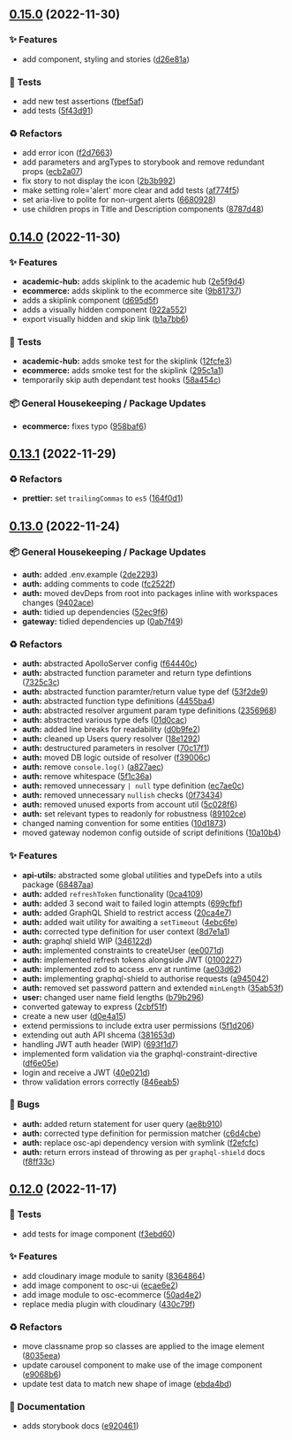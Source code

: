 ## [0.15.0](https://github.com/Open-Study-College/osc/compare/v0.14.0...v0.15.0) (2022-11-30)


### ✨ Features

* add component, styling and stories ([d26e81a](https://github.com/Open-Study-College/osc/commit/d26e81af44f88d9ebef8715c80c042dfe980f468))


### 🧪 Tests

* add new test assertions ([fbef5af](https://github.com/Open-Study-College/osc/commit/fbef5af68a50d3a67ee6db8cbc96cd9bfd1aabf8))
* add tests ([5f43d91](https://github.com/Open-Study-College/osc/commit/5f43d916b534dbbcb5cc57285284b3a35f75e997))


### ♻️ Refactors

* add error icon ([f2d7663](https://github.com/Open-Study-College/osc/commit/f2d7663c976f6d80695821a9c0b60957b5f3b5dc))
* add parameters and argTypes to storybook and remove redundant props ([ecb2a07](https://github.com/Open-Study-College/osc/commit/ecb2a07f406ffa0a277fc58ff26bec0e5ff26af4))
* fix story to not display the icon ([2b3b992](https://github.com/Open-Study-College/osc/commit/2b3b99299d1ef3e55c9faa575b63f1f4865bd93d))
* make setting role='alert' more clear and add tests ([af774f5](https://github.com/Open-Study-College/osc/commit/af774f5d97c461ce2cbe33198fc3f52ca872dad2))
* set aria-live to polite for non-urgent alerts ([6680928](https://github.com/Open-Study-College/osc/commit/6680928cc85f8acc7753c710d3c0c5e5513d8692))
* use children props in Title and Description components ([8787d48](https://github.com/Open-Study-College/osc/commit/8787d48a77822b447a924853d69f19c7e8da025f))

## [0.14.0](https://github.com/Open-Study-College/osc/compare/v0.13.1...v0.14.0) (2022-11-30)


### ✨ Features

* **academic-hub:** adds skiplink to the academic hub ([2e5f9d4](https://github.com/Open-Study-College/osc/commit/2e5f9d44ad5f34629e047c6619fd3d4ce02c6e5e))
* **ecommerce:** adds skiplink to the ecommerce site ([9b81737](https://github.com/Open-Study-College/osc/commit/9b817372b7e05a7f19b5d9fdf425bad1437ff428))
* adds a skiplink component ([d695d5f](https://github.com/Open-Study-College/osc/commit/d695d5f91b7bcd803a6baa568d5cf746f9dd593f))
* adds a visually hidden component ([922a552](https://github.com/Open-Study-College/osc/commit/922a5523bd2539645b503f1c0846fb62fb4bbfb5))
* export visually hidden and skip link ([b1a7bb6](https://github.com/Open-Study-College/osc/commit/b1a7bb61a60812585269b2c915310f7df4e99b52))


### 🧪 Tests

* **academic-hub:** adds smoke test for the skiplink ([12fcfe3](https://github.com/Open-Study-College/osc/commit/12fcfe3461ab6d8770240617bb10b86d773eefaf))
* **ecommerce:** adds smoke test for the skiplink ([295c1a1](https://github.com/Open-Study-College/osc/commit/295c1a192f9abba97ae2ccfa19032b989d0d5cb1))
* temporarily skip auth dependant test hooks ([58a454c](https://github.com/Open-Study-College/osc/commit/58a454cb2bbacc65120a3e30f069bf2c1d420784))


### 📦 General Housekeeping / Package Updates

* **ecommerce:** fixes typo ([958baf6](https://github.com/Open-Study-College/osc/commit/958baf6a2c5c489ef90d3f700f8a7beb604ec506))

## [0.13.1](https://github.com/Open-Study-College/osc/compare/v0.13.0...v0.13.1) (2022-11-29)


### ♻️ Refactors

* **prettier:** set `trailingCommas` to `es5` ([164f0d1](https://github.com/Open-Study-College/osc/commit/164f0d1913d2f673eadb40d74704a81803cc76d5))

## [0.13.0](https://github.com/Open-Study-College/osc/compare/v0.12.0...v0.13.0) (2022-11-24)


### 📦 General Housekeeping / Package Updates

* **auth:** added .env.example ([2de2293](https://github.com/Open-Study-College/osc/commit/2de2293e7d07e5252f36c7b45553ef503b885ddd))
* **auth:** adding comments to code ([fc2522f](https://github.com/Open-Study-College/osc/commit/fc2522fc4b847132be1d2c3f4295f3b0ac91b4d4))
* **auth:** moved devDeps from root into packages inline with workspaces changes ([9402ace](https://github.com/Open-Study-College/osc/commit/9402ace9b28abbd24c183fe029cbd859ef8c60bc))
* **auth:** tidied up dependencies ([52ec9f6](https://github.com/Open-Study-College/osc/commit/52ec9f62694bf0e6f6c5dd795714a588b256ff96))
* **gateway:** tidied dependencies up ([0ab7f49](https://github.com/Open-Study-College/osc/commit/0ab7f49e1d9a114b5b8bce8ec67474b4cadb62b1))


### ♻️ Refactors

* **auth:** abstracted ApolloServer config ([f64440c](https://github.com/Open-Study-College/osc/commit/f64440c3e6e4f0ec04b04b4f741e0721baaf9f20))
* **auth:** abstracted function parameter and return type defintions ([7325c3c](https://github.com/Open-Study-College/osc/commit/7325c3c617259739d583b334e4536e0ae4ba658f))
* **auth:** abstracted function paramter/return value type def ([53f2de9](https://github.com/Open-Study-College/osc/commit/53f2de9cee65b475864ee2479f29880297a60b8c))
* **auth:** abstracted function type definitions ([4455ba4](https://github.com/Open-Study-College/osc/commit/4455ba4767f5a5921fb36fc6ccd3d70f6d886791))
* **auth:** abstracted resolver argument param type definitions ([2356968](https://github.com/Open-Study-College/osc/commit/2356968ee6addae7eb73483a5a1ba818a4482e32))
* **auth:** abstracted various type defs ([01d0cac](https://github.com/Open-Study-College/osc/commit/01d0cacb2c5a0ea77eb8f5b6363def19cc81db06))
* **auth:** added line breaks for readability ([d0b9fe2](https://github.com/Open-Study-College/osc/commit/d0b9fe280ad547070ae99807d468c028edfa2d9d))
* **auth:** cleaned up Users query resolver ([18e1292](https://github.com/Open-Study-College/osc/commit/18e12920ead708847b1e6d7943ba1854a7c9aec7))
* **auth:** destructured parameters in resolver ([70c17f1](https://github.com/Open-Study-College/osc/commit/70c17f10165e6e49ed7b140eb11cf866bc1acec1))
* **auth:** moved DB logic outside of resolver ([f39006c](https://github.com/Open-Study-College/osc/commit/f39006c9866e681db7011e1f88ed9897968cafc2))
* **auth:** remove `console.log()` ([a827aec](https://github.com/Open-Study-College/osc/commit/a827aece3805ce6eb6a20a5e6b1211fdede9cd34))
* **auth:** remove whitespace ([5f1c36a](https://github.com/Open-Study-College/osc/commit/5f1c36a2e9980c37c7ccbfd40b9b0b0340dbc3ee))
* **auth:** removed unnecessary `| null` type definition ([ec7ae0c](https://github.com/Open-Study-College/osc/commit/ec7ae0cfbb2037cd0a3ed7ed52d3c42279213931))
* **auth:** removed unnecessary `nullish` checks ([0f73434](https://github.com/Open-Study-College/osc/commit/0f734348a1c969177f947f3c55fcdf96cdecb303))
* **auth:** removed unused exports from account util ([5c028f6](https://github.com/Open-Study-College/osc/commit/5c028f65a7ed9d8260492531887217ec2c165ed4))
* **auth:** set relevant types to readonly for robustness ([89102ce](https://github.com/Open-Study-College/osc/commit/89102ce1bba70bd688a4c5999ec9bb79afd1fd05))
* changed naming convention for some entities ([10d1873](https://github.com/Open-Study-College/osc/commit/10d18739bac3fb7a5d4ae46acdbb300863bda197))
* moved gateway nodemon config outside of script definitions ([10a10b4](https://github.com/Open-Study-College/osc/commit/10a10b408bfa508fbb5c8001cb13515b53ec3bfe))


### ✨ Features

* **api-utils:** abstracted some global utilities and typeDefs into a utils package ([68487aa](https://github.com/Open-Study-College/osc/commit/68487aa48b862c38b054d539bb086801e3bbb366))
* **auth:** added `refreshToken` functionality ([0ca4109](https://github.com/Open-Study-College/osc/commit/0ca41096f0f49c29ded78cb10f22a42b85d1f1b2))
* **auth:** added 3 second wait to failed login attempts ([699cfbf](https://github.com/Open-Study-College/osc/commit/699cfbfc17677b7451428cbe596062cdf1705bc7))
* **auth:** added GraphQL Shield to restrict access ([20ca4e7](https://github.com/Open-Study-College/osc/commit/20ca4e7982e9f9bc0754b95b1a2f08e7c8ba9ba7))
* **auth:** added wait utility for awaiting a `setTimeout` ([4ebc6fe](https://github.com/Open-Study-College/osc/commit/4ebc6fe17a8ccb7b4c41e6ae5e9e54c0cf9cdf4a))
* **auth:** corrected type definition for user context ([8d7e1a1](https://github.com/Open-Study-College/osc/commit/8d7e1a12716e24b86f80827acc2c94b07327f83c))
* **auth:** graphql shield WIP ([346122d](https://github.com/Open-Study-College/osc/commit/346122d03e0b6e09861043cab3ad9e29cf8b5b48))
* **auth:** implemented constraints to createUser ([ee0071d](https://github.com/Open-Study-College/osc/commit/ee0071dbbce8c2aa2ca36d73341ddeb5037757ea))
* **auth:** implemented refresh tokens alongside JWT ([0100227](https://github.com/Open-Study-College/osc/commit/01002279c0cd574277eeb63a9892e9d41f88677d))
* **auth:** implemented zod to access .env at runtime ([ae03d62](https://github.com/Open-Study-College/osc/commit/ae03d62389fb0679079791a692b9909b38224698))
* **auth:** implementing graphql-shield to authorise requests ([a945042](https://github.com/Open-Study-College/osc/commit/a945042cab5c4d85cc5aceac5266a147b2857123))
* **auth:** removed set password pattern and extended `minLength` ([35ab53f](https://github.com/Open-Study-College/osc/commit/35ab53fc4830805f4647dfc3952add926c11a766))
* **user:** changed user name field lengths ([b79b296](https://github.com/Open-Study-College/osc/commit/b79b296b7f6e617fecf1764b7473d80bf66297f8))
* converted gateway to express ([2cbf51f](https://github.com/Open-Study-College/osc/commit/2cbf51fee09e8bf18c8cfdf0529b51e547fa02f5))
* create a new user ([d0e4a15](https://github.com/Open-Study-College/osc/commit/d0e4a153b75c853e82581a0b8be2f686096b2277))
* extend permissions to include extra user permissions ([5f1d206](https://github.com/Open-Study-College/osc/commit/5f1d206e84a329b316a17df609d2d01f26c0fce6))
* extending out auth API shcema ([381653d](https://github.com/Open-Study-College/osc/commit/381653d12fb4e5f09a71bb4d45bc1e56302b5819))
* handling JWT auth header (WIP) ([693f1d7](https://github.com/Open-Study-College/osc/commit/693f1d7a350e30526d73aef78d11c38421b079b2))
* implemented form validation via the graphql-constraint-directive ([df6e05e](https://github.com/Open-Study-College/osc/commit/df6e05e8e3c8d74a03e22353ce6fcdb1da2392a0))
* login and receive a JWT ([40e021d](https://github.com/Open-Study-College/osc/commit/40e021dc104d564adc002d7d8b56a34a6126bcb2))
* throw validation errors correctly ([846eab5](https://github.com/Open-Study-College/osc/commit/846eab54ae37c13a99a2bf870877f89d3d4af10d))


### 🐛 Bugs

* **auth:** added return statement for user query ([ae8b910](https://github.com/Open-Study-College/osc/commit/ae8b910d139cb2279d2e07ebc8182d64becfd0e2))
* **auth:** corrected type definition for permission matcher ([c6d4cbe](https://github.com/Open-Study-College/osc/commit/c6d4cbe1163e67af7056d1307b8193894cdede79))
* **auth:** replace osc-api dependency version with symlink ([f2efcfc](https://github.com/Open-Study-College/osc/commit/f2efcfc51447ef3d04a2fed9466438f2e893d789))
* **auth:** return errors instead of throwing as per `graphql-shield` docs ([f8ff33c](https://github.com/Open-Study-College/osc/commit/f8ff33cbf717b6751f6389d0e8fb29939b6547a3))

## [0.12.0](https://github.com/Open-Study-College/osc/compare/v0.11.0...v0.12.0) (2022-11-17)


### 🧪 Tests

* add tests for image component ([f3ebd60](https://github.com/Open-Study-College/osc/commit/f3ebd605a2de7b5acb7de3c0c29babc6770d823f))


### ✨ Features

* add cloudinary image module to sanity ([8364864](https://github.com/Open-Study-College/osc/commit/8364864bc179250c92f913da5361131d0854ddb5))
* add image component to osc-ui ([ecae6e2](https://github.com/Open-Study-College/osc/commit/ecae6e20d6f6fa47ad1cb02ca320299cae2219bf))
* add image module to osc-ecommerce ([50ad4e2](https://github.com/Open-Study-College/osc/commit/50ad4e211b8d1627ac19ec027a6a2b1fcd9d794f))
* replace media plugin with cloudinary ([430c79f](https://github.com/Open-Study-College/osc/commit/430c79f2626b38f1fc4708b917bb2e44c1334787))


### ♻️ Refactors

* move classname prop so classes are applied to the image element ([8035eea](https://github.com/Open-Study-College/osc/commit/8035eeabaf5c099666882e255290eead38d10f54))
* update carousel component to make use of the image component ([e9068b6](https://github.com/Open-Study-College/osc/commit/e9068b6f39216935fcd045e90d46825a55a0a717))
* update test data to match new shape of image ([ebda4bd](https://github.com/Open-Study-College/osc/commit/ebda4bd05b5542eb06005c54c90c5af5005d3605))


### 📝 Documentation

* adds storybook docs ([e920461](https://github.com/Open-Study-College/osc/commit/e92046164c288d62c86248ea98fd45b7f2503065))

